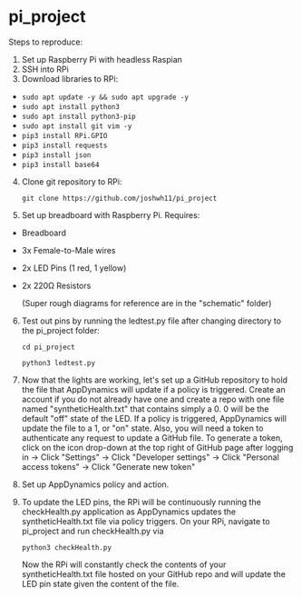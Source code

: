 # pi_project

Steps to reproduce:

1. Set up Raspberry Pi with headless Raspian
2. SSH into RPi
3. Download libraries to RPi:

* ```sudo apt update -y && sudo apt upgrade -y```
* ```sudo apt install python3```
* ```sudo apt install python3-pip```
* ```sudo apt install git vim -y```
* ```pip3 install RPi.GPIO```
* ```pip3 install requests```
* ```pip3 install json```
* ```pip3 install base64```

4. Clone git repository to RPi:

    ```git clone https://github.com/joshwh11/pi_project```

5. Set up breadboard with Raspberry Pi. Requires:
* Breadboard
* 3x Female-to-Male wires
* 2x LED Pins (1 red, 1 yellow)
* 2x 220Ω Resistors 

    (Super rough diagrams for reference are in the "schematic" folder)

6. Test out pins by running the ledtest.py file after changing directory to the pi_project folder:

    ```cd pi_project```
    
    ```python3 ledtest.py```
    
7. Now that the lights are working, let's set up a GitHub repository to hold the file that AppDynamics will update if a policy is triggered. Create an account if
   you do not already have one and create a repo with one file named "syntheticHealth.txt" that contains simply a 0. 0 will be the default "off" state of the LED. 
   If a policy is triggered, AppDynamics will update the file to a 1, or "on" state. Also, you will need a token to authenticate any request to update a GitHub 
   file. To generate a token, click on the icon drop-down at the top right of GitHub page after logging in -> Click "Settings" -> Click "Developer settings" -> 
   Click "Personal access tokens" -> Click "Generate new token"

8. Set up AppDynamics policy and action.
    
9. To update the LED pins, the RPi will be continuously running the checkHealth.py application as AppDynamics updates the syntheticHealth.txt file via policy 
   triggers. On your RPi, navigate to pi_project and run checkHealth.py via
   
   ```python3 checkHealth.py```
   
   Now the RPi will constantly check the contents of your syntheticHealth.txt file hosted on your GitHub repo and will update the LED pin state given the content
   of the file.
